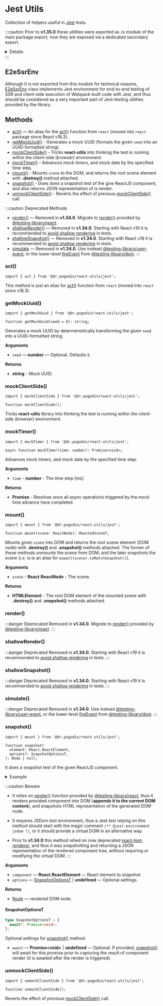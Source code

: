 # Jest Utils
Collection of helpers useful in [Jest] tests.

:::caution
Prior to **v1.35.0** these utilities were exported as `JU` module of the main
package export, now they are exposed via a dedicated secondary export.

<details>
For example, to use [snapshot()] helper in a test prior to **v1.35.0** you would
do (and `JU` would be `null` when imported in non-`development` build, or outside
the server-side environment):
```tsx
import { JU } from '@dr.pogodin/react-utils';

test('Example', () => {
  JU!.snapshot(<div>Hello World</div>);
});
```
Starting with **v1.35.0** you must do:
```tsx
/** @jest-environment jsdom */

import { snapshot } from '@dr.pogodin/react-utils/jest';

test('Example', () => {
  snapshot(<div>Hello World</div>);
});
```
The change was done to avoid module resolution issues when using JSDom
environment for Jest tests.
</details>
:::

## E2eSsrEnv
Although it is not exported from this module for technical reasons, [E2eSsrEnv]
class implements Jest environment for end-to-end testing of SSR and client-side
execution of Webpack-built code with Jest, and thus should be considered as
a very important part of Jest-testing utilities provided by the library.

## Methods
- [act()](#act) &mdash; An alias for
  the [act()](https://reactjs.org/docs/test-utils.html#act) function from
  `react` (moved into `react` package since React v18.3).
- [getMockUuid()](#getmockuuid) - Generates a mock UUID (formats the given `seed`
  into an UUID-formatted string).
- [mockClientSide()] - Tricks **react-utils** into thinking the test is running
  within the client-side (browser) environment.
- [mockTimer()](#mocktimer) - Advances mock timers, and mock date by
  the specified time step.
- [mount()](#mount) - Mounts `scene` to the DOM, and returns the root scene
  element with **.destroy()** method attached.
- [snapshot()](#snapshot) - Does does a snapshot test of the give ReactJS
  component, and also returns JSON representation of is render.
- [unmockClientSide()](#unmockclientside) - Reverts the effect of previous
  [mockClientSide()] call.

:::caution Deprecated Methods
- [render()](#render) &mdash; Removed in **v1.34.0**. Migrate to
  [render()] provided by [@testing-library/react].
- [shallowRender()] &mdash; Removed in **v1.34.0**. Starting with React v19
  it is recommended to [avoid shallow rendering] in tests.
- [shallowSnapshot()](#shallowsnapshot) &mdash; Removed in **v1.34.0**.
  Starting with React v19 it is recommended to [avoid shallow rendering]
  in tests.
- [simulate](#simulate) &mdash; Removed in **v1.34.0**. Use instead
  [@testing-library/user-event], or the lower-level [fireEvent] from
  [@testing-library/dom].
:::

### act()
```tsx
import { act } from '@dr.pogodin/react-utils/jest';
```
This method is just an alias for
[act()](https://reactjs.org/docs/test-utils.html#act) function from
`react` (moved into `react` since v18.3).

### getMockUuid()
```tsx
import { getMockUuid } from '@dr.pogodin/react-utils/jest';

function getMockUuid(seed = 0): string;
```
Generates a mock UUID by determenistically transforming the given `seed` into
a UUID-formatted string.

**Arguments**
- `seed` &mdash; **number** &mdash; Optional. Defaults `0`.

**Returns**
- **string** - Mock UUID.

### mockClientSide()
```tsx
import { mockClientSide } from '@dr.pogodin/react-utils/jest';

function mockClientSide();
```
Tricks **react-utils** library into thinking the test is running within
the client-side (browser) environment.

### mockTimer()
```tsx
import { mockTimer } from '@dr.pogodin/react-utils/jest';

async function mockTimer(time: number): Promise<void>;
```
Advances mock timers, and mock date by the specified time step.

**Arguments**

- `time` - **number** - The time step [ms].

**Returns**

- **Promise** - Resolves once all async operations triggered by the mock
  time advance have completed.

### mount()
```tsx
import { mount } from '@dr.pogodin/react-utils/jest';

function mount(scene: ReactNode): MountedSceneT;
```
Mounts given `scene` into DOM and returns the root scene element (DOM node) with
**.destroy()** and **.snapshot()** methods attached. The former of these methods
unmounts the scene from DOM; and the later snapshots the scene (_i.e._ is is
an alias for `expect(scene).toMatchSnapshot()`).

**Arguments**
- `scene` - **React.ReactNode** - The scene.

**Returns**
- **HTMLElement** - The root DOM element of the mounted scene with
  **.destroy()** and **.snapshot()** methods attached.

### render()
:::danger Deprecated
Removed in **v1.34.0**. Migrate to [render()] provided by [@testing-library/react].
:::

### shallowRender()
:::danger Deprecated
Removed in **v1.34.0**. Starting with React v19 it is recommended to
[avoid shallow rendering] in tests.
:::

### shallowSnapshot()
:::danger Deprecated
Removed in **v1.34.0**. Starting with React v19 it is recommended to
[avoid shallow rendering] in tests.
:::

### simulate()
:::danger Deprecated
Removed in **v1.34.0**. Use instead [@testing-library/user-event],
or the lower-level [fireEvent] from [@testing-library/dom].
:::

### snapshot()
[snapshot()]: #snapshot
```tsx
import { mount } from '@dr.pogodin/react-utils/jest';

function snapshot(
  element: React.ReactElement,
  options?: SnapshotOptionsT,
): Node | null;
```
It does a snapshot test of the given ReactJS component.

<details>
<summary>Example</summary>

```tsx
/** @jest-environment jsdom */

import { snapshot } from '@dr.pogodin/react-utils/jest';

test('A snapshot test', () => {
  snapshot(<div>Example</div>);
});
```
</details>

:::caution Beware
- It relies on [render()] function provided by [@testing-library/react],
  thus it renders provided component into DOM (**appends it to the current DOM
  content**), and snapshots HTML representation of the generated DOM node.

- It requires JSDom test environment, thus a Jest test relying on this method
  should start with the magic comment `/** @jest-environment jsdom */`, or it
  should provide a virtual DOM in an alternative way.

- Prior to **v1.34.0** this method relied on now deprecated
  [react-test-renderer](https://www.npmjs.com/package/react-test-renderer),
  and thus it was snapshotting and returning a JSON representation of the rendered
  component tree, without requiring or modifying the virtual DOM.
:::

**Arguments**
- `component` &mdash; **React.ReactElement** &mdash; React element to snapshot.
- `options` &mdash; [SnapshotOptionsT] | **undefined** &mdash; Optional settings.

**Returns**
- [Node](https://developer.mozilla.org/en-US/docs/Web/API/Node) &mdash;
  rendered DOM node.

#### SnapshotOptionsT
[SnapshotOptionsT]: #snapshotoptionst
```ts
type SnapshotOptionsT = {
  await?: Promise<void>;
};
```
Optional settings for [snapshot()] method.
- `await` &mdash; **Promise&lt;void&gt;** | **undefined** &mdash; Optional.
  If provided, [snapshot()] will await for this promise prior to capturing
  the result of component render (it is awaited after the render is triggered).

### unmockClientSide()
```tsx
import { unmockClientSide } from '@dr.pogodin/react-utils/jest';

function unmockClientSide();
```
Reverts the effect of previous [mockClientSide()] call.

[@testing-library/dom]: https://testing-library.com/docs/dom-testing-library/intro
[@testing-library/react]: https://testing-library.com/docs/react-testing-library/intro/
[@testing-library/user-event]: https://testing-library.com/docs/user-event/intro
[avoid shallow rendering]: https://react.dev/blog/2024/04/25/react-19-upgrade-guide#removed-react-test-renderer-shallow
[E2eSsrEnv]: /docs/api/classes/E2eSsrEnv
[fireEvent]: https://testing-library.com/docs/dom-testing-library/api-events
[Jest]: https://jestjs.io
[JU]: /docs/api/utils/jest-utils
[mockClientSide()]: #mockclientside
[render()]: https://testing-library.com/docs/react-testing-library/api#render
[shallowRender()]: #shallowrender
